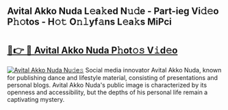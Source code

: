## Avital Akko Nuda L𝚎a𝚔ed N𝚞𝚍e - Part-ieg Vi𝚍𝚎o P𝚑𝚘tos - H𝚘𝚝 O𝚗𝚕yf𝚊ns L𝚎a𝚔s MiPci

# <h2><a href="http://kfboaqe.oniu.top/?m=Avital+Akko+Nuda">🔗👉 🔴 Avital Akko Nuda P𝚑ot𝚘𝚜 V𝚒d𝚎o</a></h2>

[![Avital Akko Nuda Nu𝚍e𝚜](https://i.imgur.com/0qMVB7G.gif)](http://kfboaqe.oniu.top/?m=Avital+Akko+Nuda)
Social media innovator Avital Akko Nuda, known for publishing dance and lifestyle material, consisting of presentations and personal blogs. Avital Akko Nuda's public image is characterized by its openness and accessibility, but the depths of his personal life remain a captivating mystery.  
